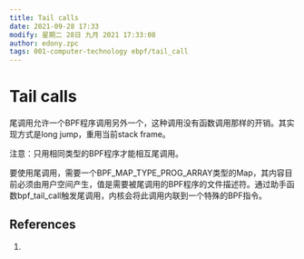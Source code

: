 ```yaml
---
title: Tail calls
date: 2021-09-28 17:33
modify: 星期二 28日 九月 2021 17:33:08
author: edony.zpc
tags: 001-computer-technology ebpf/tail_call
---
```


# Tail calls
尾调用允许一个BPF程序调用另外一个，这种调用没有函数调用那样的开销。其实现方式是long jump，重用当前stack frame。

注意：只用相同类型的BPF程序才能相互尾调用。

要使用尾调用，需要一个BPF_MAP_TYPE_PROG_ARRAY类型的Map，其内容目前必须由用户空间产生，值是需要被尾调用的BPF程序的文件描述符。通过助手函数bpf_tail_call触发尾调用，内核会将此调用内联到一个特殊的BPF指令。

## References
1. 